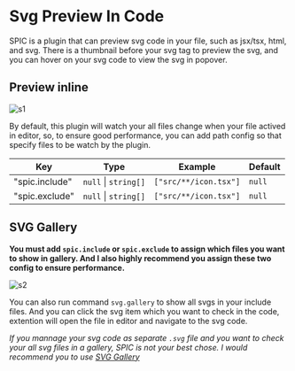 # Svg Preview In Code

SPIC is a plugin that can preview svg code in your file, such as jsx/tsx, html, and svg. There is a thumbnail before your svg tag to preview the svg, and you can hover on your svg code to view the svg in popover.

## Preview inline

![s1](https://cdn.jsdelivr.net/gh/a1245582339/image-hosting@master/s1.3xt6eo1800k0.gif)

By default, this plugin will watch your all files change when your file actived in editor, so, to ensure good performance, you can add path config so that specify files to be watch by the plugin. 

|  Key   | Type  |  Example   | Default  
|  ----  | ----  | ----  | ----  
| "spic.include"  | `null` \| `string[]` | `["src/**/icon.tsx"]` | `null`
| "spic.exclude"  | `null` \| `string[]` | `["src/**/icon.tsx"]` | `null`

## SVG Gallery

**You must add `spic.include` or `spic.exclude` to assign which files you want to show in gallery. And I also highly recommend you assign these two config to ensure performance.**


![s2](https://cdn.jsdelivr.net/gh/a1245582339/image-hosting@master/s2.22wcrjjhoctc.gif)

You can also run command `svg.gallery` to show all svgs in your include files. And you can click the svg item which you want to check in the code, extention will open the file in editor and navigate to the svg code.

_If you mannage your svg code as separate `.svg` file and you want to check your all svg files in a gallery, SPIC is not your best chose. I would recommend you to use [SVG Gallery](https://marketplace.visualstudio.com/items?itemName=developer2006.svg-gallery)_